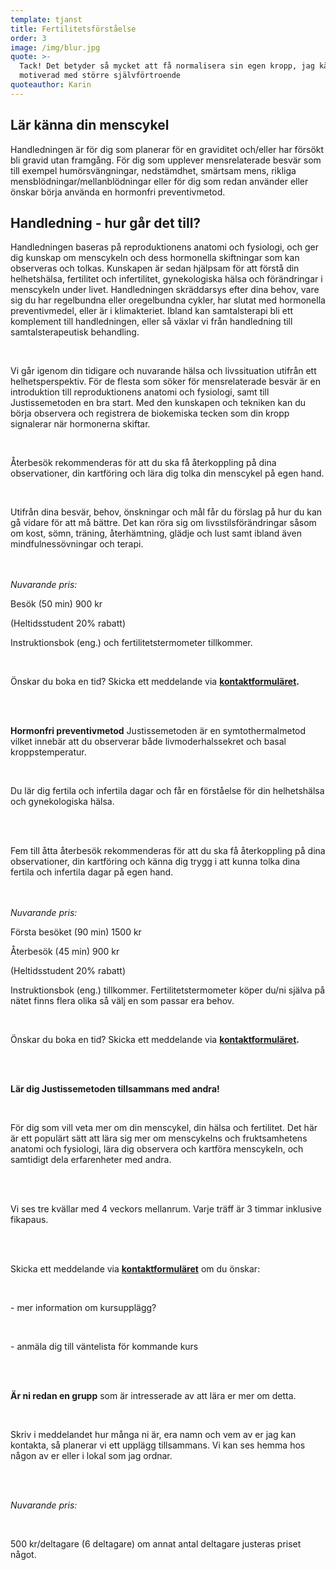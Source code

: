```yaml
---
template: tjanst
title: Fertilitetsförståelse
order: 3
image: /img/blur.jpg
quote: >-
  Tack! Det betyder så mycket att få normalisera sin egen kropp, jag känner mig
  motiverad med större självförtroende
quoteauthor: Karin
---
```

## **Lär känna din menscykel**

Handledningen är för dig som planerar för en graviditet och/eller har försökt bli gravid utan framgång. För dig som upplever mensrelaterade besvär som till exempel humörsvängningar, nedstämdhet, smärtsam mens, rikliga mensblödningar/mellanblödningar eller för dig som redan använder eller önskar börja använda en hormonfri preventivmetod.<br/>

## **Handledning - hur går det till?**

Handledningen baseras på reproduktionens anatomi och fysiologi, och ger dig kunskap om menscykeln och dess hormonella skiftningar som kan observeras och tolkas. Kunskapen är sedan hjälpsam för att förstå din helhetshälsa, fertilitet och infertilitet, gynekologiska hälsa och förändringar i menscykeln under livet. Handledningen skräddarsys efter dina behov, vare sig du har regelbundna eller oregelbundna cykler, har slutat med hormonella preventivmedel, eller är i klimakteriet. Ibland kan samtalsterapi bli ett komplement till handledningen, eller så växlar vi från handledning till samtalsterapeutisk behandling.

<br/>

Vi går igenom din tidigare och nuvarande hälsa och livssituation utifrån ett helhetsperspektiv. För de flesta som söker för mensrelaterade besvär är en introduktion till reproduktionens anatomi och fysiologi, samt till Justissemetoden en bra start. Med den kunskapen och tekniken kan du börja observera och registrera de biokemiska tecken som din kropp signalerar när hormonerna skiftar.

<br/>

Återbesök rekommenderas för att du ska få återkoppling på dina observationer, din kartföring och lära dig tolka din menscykel på egen hand.

 <br/>

Utifrån dina besvär, behov, önskningar och mål får du förslag på hur du kan gå vidare för att må bättre. Det kan röra sig om livsstilsförändringar såsom om kost, sömn, träning, återhämtning, glädje och lust samt ibland även mindfulnessövningar och terapi.

<br/>\
*Nuvarande pris:*

Besök (50 min) 900 kr

(Heltidsstudent 20% rabatt)

Instruktionsbok (eng.) och fertilitetstermometer tillkommer.

<br/>

Önskar du boka en tid? Skicka ett meddelande via **[kontaktformuläret](https://dinrytm.se/kontakt).**

<br/><br/>

**Hormonfri preventivmetod** Justissemetoden är en symtothermalmetod vilket innebär att du observerar både livmoderhalssekret och basal kroppstemperatur.

<br/>

Du lär dig fertila och infertila dagar och får en förståelse för din helhetshälsa och gynekologiska hälsa.

<br/><br/>

Fem till åtta återbesök rekommenderas för att du ska få återkoppling på dina observationer, din kartföring och känna dig trygg i att kunna tolka dina fertila och infertila dagar på egen hand.

<br/>\
*Nuvarande pris:*

Första besöket (90 min) 1500 kr

Återbesök (45 min) 900 kr

(Heltidsstudent 20% rabatt)

Instruktionsbok (eng.) tillkommer. Fertilitetstermometer köper du/ni själva på nätet finns flera olika så välj en som passar era behov.

<br/>

Önskar du boka en tid? Skicka ett meddelande via **[kontaktformuläret](https://dinrytm.se/kontakt).**

<br/><br/>

**Lär dig Justissemetoden tillsammans med andra!**

<br/>

För dig som vill veta mer om din menscykel, din hälsa och fertilitet. Det här är ett populärt sätt att lära sig mer om menscykelns och fruktsamhetens anatomi och fysiologi, lära dig observera och kartföra menscykeln, och samtidigt dela erfarenheter med andra.

<br/><br/>

Vi ses tre kvällar med 4 veckors mellanrum. Varje träff är 3 timmar inklusive fikapaus.

<br/><br/>

Skicka ett meddelande via **[kontaktformuläret](https://dinrytm.se/kontakt)** om du önskar:

<br/>

\- mer information om kursupplägg?

<br/>

\- anmäla dig till väntelista för kommande kurs 

<br/><br/>

**Är ni redan en grupp** som är intresserade av att lära er mer om detta.

<br/>

Skriv i meddelandet hur många ni är, era namn och vem av er jag kan kontakta, så planerar vi ett upplägg tillsammans. Vi kan ses hemma hos någon av er eller i lokal som jag ordnar.

<br/><br/>

*Nuvarande pris:*

<br/>

500 kr/deltagare (6 deltagare) om annat antal deltagare justeras priset något.